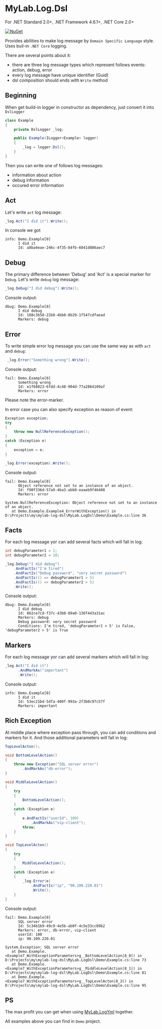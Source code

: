 # MyLab.Log.Dsl 

For .NET Standard 2.0+, .NET Framework 4.6.1+, .NET Core 2.0+

[![NuGet](https://img.shields.io/nuget/v/MyLab.Log.Dsl.svg)](https://www.nuget.org/packages/MyLab.Log.Dsl/)

Provides abilities to make log message by `Domain Specific Language` style. Uses buil-in `.NET Core` logging.

There are several points about it:
* there are three log message types which represent follows events: action, debug, error
* every log message have unique identifier (Guid)
* dsl composition should ends with `Write` method

## Beginning

When get build-in logger in constructor as dependency, just convert it into `DslLogger`

```C#
class Example
{
    private DslLogger _log;

    public Example(ILogger<Example> logger)
    {
        _log = logger.Dsl();
    }
}
```

Then you can write one of follows log messages:
* information about action  
* debug information
* occured error information

## Act

Let's write `act` log message:

```C#
_log.Act("I did it").Write();
```

In console we got
```
info: Demo.Example[0]
      I did it
      Id: a8ba4eae-246c-4f35-84fb-6041d806aec7
```

## Debug

The primary difference between 'Debug' and 'Act' is a special marker for `Debug`. Let's write `debug` log message:

```C#
_log.Debug("I did debug").Write();
```

Console output:

```
dbug: Demo.Example[0]
      I did debug
      Id: 108c3b58-22b8-4bb0-8b29-1f547cdfaead
      Markers: debug
```

## Error

To write simple error log message you can use the same way as with `act` and `debug`:

``` C#
 _log.Error("Something wrong").Write();
```

Console output:

```
fail: Demo.Example[0]
      Something wrong
      Id: e1f68823-6fdd-4c48-904d-77a2864109af
      Markers: error
```
Please note the error-marker.

In error case you can also specify exception as reason of event:

```C#
Exception exception;
try
{
    throw new NullReferenceException();
}
catch (Exception e)
{
    exception = e;
}

_log.Error(exception).Write();
```
Console output:

```
fail: Demo.Example[0]
      Object reference not set to an instance of an object.
      Id: f90f336d-57a9-4ba3-abb0-eaaeb9f46408
      Markers: error

System.NullReferenceException: Object reference not set to an instance of an object.
   at Demo.Example.Example4_ErrorWithException() in D:\Projects\my\mylab-log-dsl\MyLab.LogDsl\Demo\Example.cs:line 36

```

## Facts

For each log message yoг can add several facts which will fall in log:

```C#
int debugParameter1 = 1;
int debugParameter2 = 10;

_log.Debug("I did debug")
    .AndFactIs("I'm tired")
    .AndFactIs("Debug password", "very secret password")
    .AndFactIs(() => debugParameter1 > 5)
    .AndFactIs(() => debugParameter2 > 5)
    .Write();
```

Console output:

```
dbug: Demo.Example[0]
      I did debug
      Id: 862ce7cd-f37c-43b0-89a0-136f443a31ac
      Markers: debug
      Debug password: very secret password
      Conditions: I'm tired, 'debugParameter1 > 5' is False, 'debugParameter2 > 5' is True
```

## Markers

For each log message yoг can add several markers which will fall in log:

```C#
_log.Act("I did it")
      .AndMarkAs("important")
      .Write();
```

Console output:

```
info: Demo.Example[0]
      I did it
      Id: 53ec21bd-5dfa-400f-993a-2f3b0c97c57f
      Markers: important
```

## Rich Exception

At middle place where exception pass through, you can add conditions and markers for it. And those additional parameters will fall in log:

```C#
TopLevelActon();

void BottomLevelAction()
{
    throw new Exception("SQL server error")
        .AndMarkAs("db-error");
}

void MiddleLevelAction()
{
    try
    {
        BottomLevelAction();
    }
    catch (Exception e)
    {
        e.AndFactIs("userId", 100)
            .AndMarkAs("vip-client");
        throw;
    }
}

void TopLevelActon()
{
    try
    {
        MiddleLevelAction();
    }
    catch (Exception e)
    {
        _log.Error(e)
            .AndFactIs("ip", "90.109.220.01")
            .Write();
    }
}
```

Console output:

```
fail: Demo.Example[0]
      SQL server error
      Id: 5c34b1b9-49c9-4e5b-ab0f-4c5e33cc89b2
      Markers: error, db-error, vip-client
      userId: 100
      ip: 90.109.220.01

System.Exception: SQL server error
   at Demo.Example.<Example7_WithExceptionParameters>g__BottomLevelAction|8_0() in D:\Projects\my\mylab-log-dsl\MyLab.LogDsl\Demo\Example.cs:line 73
   at Demo.Example.<Example7_WithExceptionParameters>g__MiddleLevelAction|8_1() in D:\Projects\my\mylab-log-dsl\MyLab.LogDsl\Demo\Example.cs:line 81
   at Demo.Example.<Example7_WithExceptionParameters>g__TopLevelActon|8_2() in D:\Projects\my\mylab-log-dsl\MyLab.LogDsl\Demo\Example.cs:line 95
```



## PS

The max profit you can get when using [MyLab.LogYml](https://github.com/ozzy-ext/mylab-log-yml) together.

All examples above you can find in `Demo` project.
